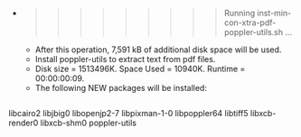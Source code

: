 * >>>>>>>>> Running inst-min-con-xtra-pdf-poppler-utils.sh ...
  * After this operation, 7,591 kB of additional disk space will be used.
  * Install poppler-utils to extract text from pdf files.
  * Disk size = 1513496K. Space Used = 10940K. Runtime = 00:00:00:09.
  * The following NEW packages will be installed:
  ```bash
libcairo2 libjbig0 libopenjp2-7 libpixman-1-0 libpoppler64
libtiff5 libxcb-render0 libxcb-shm0 poppler-utils
  ```
